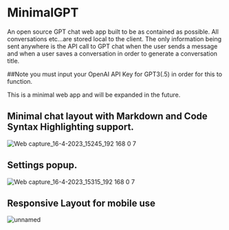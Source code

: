 # MinimalGPT

An open source GPT chat web app built to be as contained as possible. All conversations etc...are stored local to the client. The only information being sent anywhere is the API call to GPT chat when the user sends a message and when a user saves a conversation in order to generate a conversation title.
 
 ##Note you must input your OpenAI API Key for GPT3(.5) in order for this to function.

This is a minimal web app and will be expanded in the future.

## Minimal chat layout with Markdown and Code Syntax Highlighting support.
![Web capture_16-4-2023_15245_192 168 0 7](https://user-images.githubusercontent.com/2380471/232339111-5308ec33-3a44-4e44-8b99-083ef112af3c.jpeg)

## Settings popup.
![Web capture_16-4-2023_15315_192 168 0 7](https://user-images.githubusercontent.com/2380471/232339122-3d7b15f2-e136-4a0f-b65c-9b373f28ad9e.jpeg)


## Responsive Layout for mobile use
![unnamed](https://user-images.githubusercontent.com/2380471/232338987-d53d1580-b084-454d-a291-e54477513a2f.jpg)




